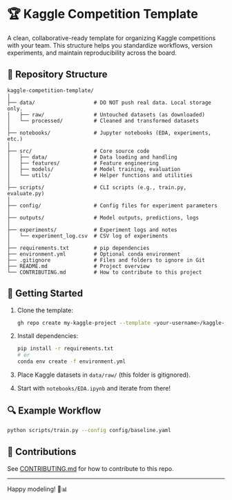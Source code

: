 # 🏆 Kaggle Competition Template

A clean, collaborative-ready template for organizing Kaggle competitions with your team. This structure helps you standardize workflows, version experiments, and maintain reproducibility across the board.

## 📁 Repository Structure

```
kaggle-competition-template/
│
├── data/                   # DO NOT push real data. Local storage only.
│   ├── raw/                # Untouched datasets (as downloaded)
│   └── processed/          # Cleaned and transformed datasets
│
├── notebooks/              # Jupyter notebooks (EDA, experiments, etc.)
│
├── src/                    # Core source code
│   ├── data/               # Data loading and handling
│   ├── features/           # Feature engineering
│   ├── models/             # Model training, evaluation
│   └── utils/              # Helper functions and utilities
│
├── scripts/                # CLI scripts (e.g., train.py, evaluate.py)
│
├── config/                 # Config files for experiment parameters
│
├── outputs/                # Model outputs, predictions, logs
│
├── experiments/            # Experiment logs and notes
│   └── experiment_log.csv  # CSV log of experiments
│
├── requirements.txt        # pip dependencies
├── environment.yml         # Optional conda environment
├── .gitignore              # Files and folders to ignore in Git
├── README.md               # Project overview
└── CONTRIBUTING.md         # How to contribute to this project
```

## 🚀 Getting Started

1. Clone the template:
   ```bash
   gh repo create my-kaggle-project --template <your-username>/kaggle-competition-template
   ```

2. Install dependencies:
   ```bash
   pip install -r requirements.txt
   # or
   conda env create -f environment.yml
   ```

3. Place Kaggle datasets in `data/raw/` (this folder is gitignored).

4. Start with `notebooks/EDA.ipynb` and iterate from there!

## 🔍 Example Workflow

```bash
python scripts/train.py --config config/baseline.yaml
```

## 🙌 Contributions

See [CONTRIBUTING.md](CONTRIBUTING.md) for how to contribute to this repo.

---

Happy modeling! 🧠📊
